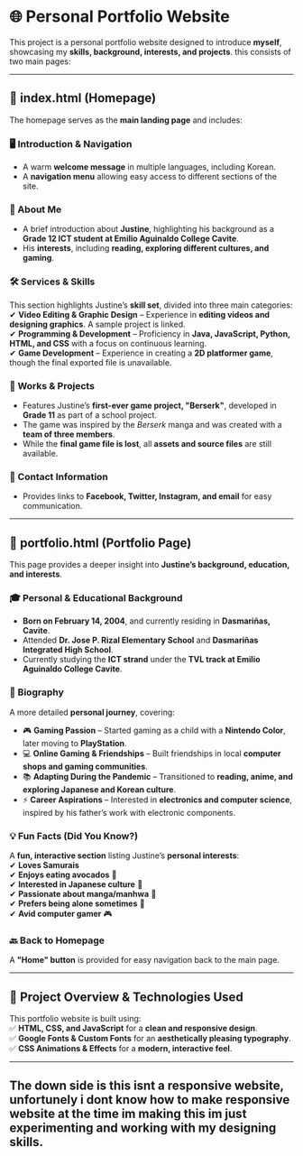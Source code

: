 # 🌐 Personal Portfolio Website  
This project is a personal portfolio website designed to introduce **myself**, showcasing my **skills, background, interests, and projects**. this consists of two main pages:  

---

## 📌 index.html (Homepage)  
The homepage serves as the **main landing page** and includes:  

### 🖥️ Introduction & Navigation  
- A warm **welcome message** in multiple languages, including Korean.  
- A **navigation menu** allowing easy access to different sections of the site.  

### 📖 About Me  
- A brief introduction about **Justine**, highlighting his background as a **Grade 12 ICT student at Emilio Aguinaldo College Cavite**.  
- His **interests**, including **reading, exploring different cultures, and gaming**.  

### 🛠️ Services & Skills  
This section highlights Justine’s **skill set**, divided into three main categories:  
✔ **Video Editing & Graphic Design** – Experience in **editing videos and designing graphics**. A sample project is linked.  
✔ **Programming & Development** – Proficiency in **Java, JavaScript, Python, HTML, and CSS** with a focus on continuous learning.  
✔ **Game Development** – Experience in creating a **2D platformer game**, though the final exported file is unavailable.  

### 📂 Works & Projects  
- Features Justine’s **first-ever game project, "Berserk"**, developed in **Grade 11** as part of a school project.  
- The game was inspired by the *Berserk* manga and was created with a **team of three members**.  
- While the **final game file is lost**, all **assets and source files** are still available.  

### 📩 Contact Information  
- Provides links to **Facebook, Twitter, Instagram, and email** for easy communication.  

---

## 📌 portfolio.html (Portfolio Page)  
This page provides a deeper insight into **Justine’s background, education, and interests**.  

### 🎓 Personal & Educational Background  
- **Born on February 14, 2004**, and currently residing in **Dasmariñas, Cavite**.  
- Attended **Dr. Jose P. Rizal Elementary School** and **Dasmariñas Integrated High School**.  
- Currently studying the **ICT strand** under the **TVL track at Emilio Aguinaldo College Cavite**.  

### 📜 Biography  
A more detailed **personal journey**, covering:  
- 🎮 **Gaming Passion** – Started gaming as a child with a **Nintendo Color**, later moving to **PlayStation**.  
- 💻 **Online Gaming & Friendships** – Built friendships in local **computer shops and gaming communities**.  
- 📚 **Adapting During the Pandemic** – Transitioned to **reading, anime, and exploring Japanese and Korean culture**.  
- ⚡ **Career Aspirations** – Interested in **electronics and computer science**, inspired by his father’s work with electronic components.  

### 💡 Fun Facts (Did You Know?)  
A **fun, interactive section** listing Justine’s **personal interests**:  
✔ **Loves Samurais**  
✔ **Enjoys eating avocados** 🥑  
✔ **Interested in Japanese culture** 🎌  
✔ **Passionate about manga/manhwa** 📖  
✔ **Prefers being alone sometimes** 🌿  
✔ **Avid computer gamer** 🎮  

### 🔙 Back to Homepage  
A **"Home" button** is provided for easy navigation back to the main page.  

---

## 🌟 Project Overview & Technologies Used  
This portfolio website is built using:  
✅ **HTML, CSS, and JavaScript** for a **clean and responsive design**.  
✅ **Google Fonts & Custom Fonts** for an **aesthetically pleasing typography**.  
✅ **CSS Animations & Effects** for a **modern, interactive feel**.  

---

The down side is this isnt a responsive website, unfortunely i dont know how to make responsive website at the time im making this im just experimenting and working with my designing skills.
-
